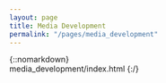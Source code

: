 ```yaml
---
layout: page
title: Media Development
permalink: "/pages/media_development"
---
```

{::nomarkdown}  
media_development/index.html
{:/}  

